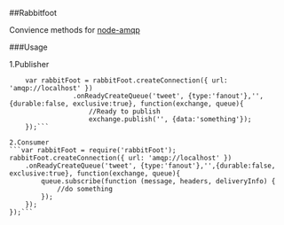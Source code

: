 ##Rabbitfoot

Convience methods for [node-amqp](https://github.com/postwait/node-amqp) 

###Usage

1.Publisher

```var rabbitFoot = require('rabbitFoot');
	var rabbitFoot = rabbitFoot.createConnection({ url: 'amqp://localhost' })
				.onReadyCreateQueue('tweet', {type:'fanout'},'',{durable:false, exclusive:true}, function(exchange, queue){
					//Ready to publish
					exchange.publish('', {data:'something'});	
	});```

2.Consumer
```var rabbitFoot = require('rabbitFoot');
rabbitFoot.createConnection({ url: 'amqp://localhost' })
	.onReadyCreateQueue('tweet', {type:'fanout'},'',{durable:false, exclusive:true}, function(exchange, queue){			 
		queue.subscribe(function (message, headers, deliveryInfo) {
			//do something 
		});
	});
});```